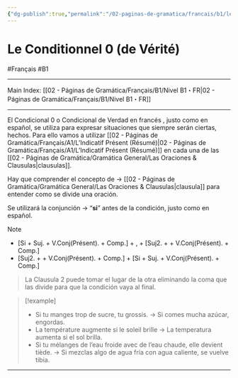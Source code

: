 ```yaml
---
{"dg-publish":true,"permalink":"/02-paginas-de-gramatica/francais/b1/le-conditionnel-0-de-verite/"}
---
```


# Le Conditionnel 0 (de Vérité)
#Français #B1
___
Main Index: [[02 - Páginas de Gramática/Français/B1/Nivel B1・FR\|02 - Páginas de Gramática/Français/B1/Nivel B1・FR]]
___
El Condicional 0 o Condicional de Verdad en francés , justo como en español, se utiliza para expresar situaciones que siempre serán ciertas, hechos. Para ello vamos a utilizar [[02 - Páginas de Gramática/Français/A1/L’Indicatif Présent (Résumé)\|02 - Páginas de Gramática/Français/A1/L’Indicatif Présent (Résumé)]] en cada una de las [[02 - Páginas de Gramática/Gramática General/Las Oraciones & Clausulas\|clausulas]].

Hay que comprender el concepto de → [[02 - Páginas de Gramática/Gramática General/Las Oraciones & Clausulas\|clausula]] para entender como se divide una oración.

Se utilizará la conjunción → “**si**” antes de la condición, justo como en español.


> [!NOTE] 
> - [Si + Suj. + V.Conj(Présent). + Comp.] + , + [Suj2. + + V.Conj(Présent). + Comp.]
> - [Suj2. + + V.Conj(Présent). + Comp.] + [Si + Suj. + V.Conj(Présent). + Comp.]

> La Clausula 2 puede tomar el lugar de la otra eliminando la coma que las divide para que la condición vaya al final.

> [!example] 
> - Si tu manges trop de sucre, tu grossis. → Si comes mucha azúcar, engordas.
> - La température augmente si le soleil brille → La temperatura aumenta si el sol brilla.
> - Si tu mélanges de l’eau froide avec de l’eau chaude, elle devient tiède. → Si mezclas algo de agua fría con agua caliente, se vuelve tibia.

___